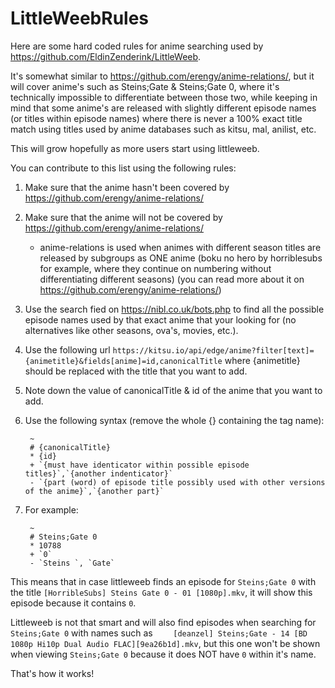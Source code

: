 # LittleWeebRules
Here are some hard coded rules for anime searching used by https://github.com/EldinZenderink/LittleWeeb.

It's somewhat similar to https://github.com/erengy/anime-relations/, but it will cover anime's such as Steins;Gate & Steins;Gate 0, where it's technically impossible to differentiate between those two, while keeping in mind that some anime's are released with slightly different episode names (or titles within episode names) where there is never a 100% exact title match using titles used by anime databases such as kitsu, mal, anilist, etc. 

This will grow hopefully as more users start using littleweeb.

You can contribute to this list using the following rules:

1. Make sure that the anime hasn't been covered by https://github.com/erengy/anime-relations/
2. Make sure that the anime will not be covered by https://github.com/erengy/anime-relations/
    - anime-relations is used when animes with different season titles are released by subgroups as ONE anime (boku no hero by horriblesubs for example, where they continue on numbering without differentiating different seasons) (you can read more about it on https://github.com/erengy/anime-relations/)
 
3. Use the search fied on https://nibl.co.uk/bots.php to find all the possible episode names used by that exact anime that your looking for (no alternatives like other seasons, ova's, movies, etc.).

4. Use the following url `https://kitsu.io/api/edge/anime?filter[text]={animetitle}&fields[anime]=id,canonicalTitle` where {animetitle} should be replaced with the title that you want to add.

5. Note down the value of canonicalTitle & id of the anime that you want to add.

6. Use the following syntax (remove the whole {} containing the tag name):

        ~
        # {canonicalTitle}
        * {id}
        + `{must have identicator within possible episode titles}`,`{another indenticator}`
        - `{part (word) of episode title possibly used with other versions of the anime}`,`{another part}`
    
7. For example:

        ~
        # Steins;Gate 0
        * 10788
        + `0`
        - `Steins `, `Gate`
    
This means that in case littleweeb finds an episode for `Steins;Gate 0` with the title `[HorribleSubs] Steins Gate 0 - 01 [1080p].mkv`, it will show this episode because it contains `0`.

Littleweeb is not that smart and will also find episodes when searching for `Steins;Gate 0` with names such as `	[deanzel] Steins;Gate - 14 [BD 1080p Hi10p Dual Audio FLAC][9ea26b1d].mkv`, but this one won't be shown when viewing `Steins;Gate 0` because it does NOT have ` 0 ` within it's name. 

That's how it works!


